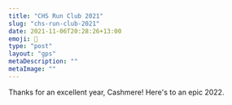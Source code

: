 ```yaml
---
title: "CHS Run Club 2021"
slug: "chs-run-club-2021"
date: 2021-11-06T20:28:26+13:00
emoji: 🏃
type: "post"
layout: "gps"
metaDescription: ""
metaImage: ""
---
```


Thanks for an excellent year, Cashmere! Here's to an epic 2022.
